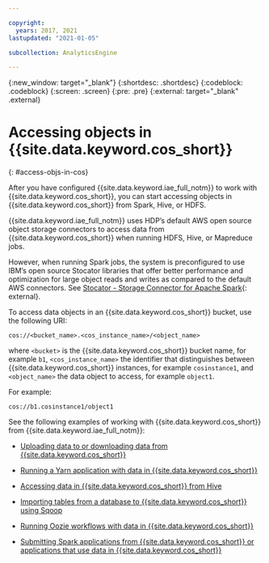 ```yaml
---

copyright:
  years: 2017, 2021
lastupdated: "2021-01-05"

subcollection: AnalyticsEngine

---
```



{:new_window: target="_blank"}
{:shortdesc: .shortdesc}
{:codeblock: .codeblock}
{:screen: .screen}
{:pre: .pre}
{:external: target="_blank" .external}

# Accessing objects in {{site.data.keyword.cos_short}}
{: #access-objs-in-cos}

After you have configured {{site.data.keyword.iae_full_notm}} to work with {{site.data.keyword.cos_short}}, you can start accessing objects in {{site.data.keyword.cos_short}} from Spark, Hive, or HDFS.

{{site.data.keyword.iae_full_notm}} uses HDP’s default AWS open source object storage connectors to access data from {{site.data.keyword.cos_short}} when running HDFS, Hive, or Mapreduce jobs.

However, when running Spark jobs, the system is preconfigured to use IBM’s open source Stocator libraries that offer better performance and optimization for large object reads and writes as compared to the default AWS connectors. See  [Stocator - Storage Connector for Apache Spark](https://github.com/CODAIT/stocator){: external}.

To access data objects in an {{site.data.keyword.cos_short}} bucket, use the following URI:
```
cos://<bucket_name>.<cos_instance_name>/<object_name>
```
where `<bucket>` is the {{site.data.keyword.cos_short}} bucket name, for example `b1`, `<cos_instance_name>` the identifier  that distinguishes between {{site.data.keyword.cos_short}} instances, for example `cosinstance1`, and `<object_name>` the data object to access, for example `object1`.

For example:
```
cos://b1.cosinstance1/object1
```

See the following examples of working with {{site.data.keyword.cos_short}} from {{site.data.keyword.iae_full_notm}}:

- [Uploading data to or downloading data from {{site.data.keyword.cos_short}}](/docs/AnalyticsEngine?topic=AnalyticsEngine-data-movement-cos)

- [Running a Yarn application with data in {{site.data.keyword.cos_short}}](/docs/AnalyticsEngine?topic=AnalyticsEngine-run-hadoop-jobs#running-wordcount-on-data-in-object-storage)

- [Accessing data in {{site.data.keyword.cos_short}} from Hive](/docs/AnalyticsEngine?topic=AnalyticsEngine-working-with-hive#accessing-data-in-ibm-cloud-object-storage-from-hive)

- [Importing tables from a database to {{site.data.keyword.cos_short}} using Sqoop](/docs/AnalyticsEngine?topic=AnalyticsEngine-working-with-sqoop)

- [Running Oozie workflows with data in {{site.data.keyword.cos_short}}](/docs/AnalyticsEngine?topic=AnalyticsEngine-working-with-oozie)

- [Submitting Spark applications from {{site.data.keyword.cos_short}} or applications that use data in {{site.data.keyword.cos_short}}](/docs/AnalyticsEngine?topic=AnalyticsEngine-livy-api#submit-spark-applications-from-object-storage-or-on-data-in-object-stores)
